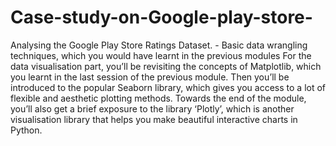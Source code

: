 # Case-study-on-Google-play-store-
Analysing the Google Play Store Ratings Dataset. - Basic data wrangling techniques, which you would have learnt in the previous modules  For the data visualisation part, you’ll be revisiting the concepts of Matplotlib, which you learnt in the last session of the previous module. Then you’ll be introduced to the popular Seaborn library, which gives you access to a lot of flexible and aesthetic plotting methods.  Towards the end of the module, you’ll also get a brief exposure to the library ‘Plotly’, which is another visualisation library that helps you make beautiful interactive charts in Python.
